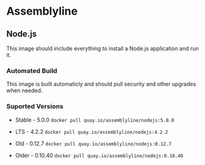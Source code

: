 # Assemblyline
## Node.js
This image should include everything to install a Node.js application and run it.

### Automated Build
This image is built automaticly and should pull security and other upgrades when needed.

### Suported Versions
* Stable - 5.0.0
`docker pull quay.io/assemblyline/nodejs:5.0.0`

* LTS - 4.2.2
`docker pull quay.io/assemblyline/nodejs:4.2.2`

* Old - 0.12.7
`docker pull quay.io/assemblyline/nodejs:0.12.7`

* Older - 0.10.40
`docker pull quay.io/assemblyline/nodejs:0.10.40`
